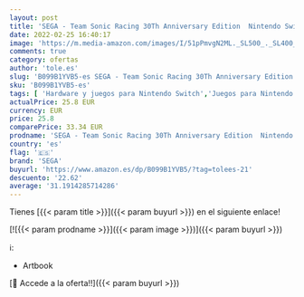 ```yaml
---
layout: post
title: 'SEGA - Team Sonic Racing 30Th Anniversary Edition  Nintendo Switch '
date: 2022-02-25 16:40:17
image: 'https://m.media-amazon.com/images/I/51pPmvgN2ML._SL500_._SL400_.jpg'
comments: true
category: ofertas
author: 'tole.es'
slug: 'B099B1YVB5-es SEGA - Team Sonic Racing 30Th Anniversary Edition Nintendo...'
sku: 'B099B1YVB5-es'
tags: [ 'Hardware y juegos para Nintendo Switch','Juegos para Nintendo Switch','Videojuegos','nintendo','sega', ]
actualPrice: 25.8 EUR
currency: EUR
price: 25.8
comparePrice: 33.34 EUR
prodname: 'SEGA - Team Sonic Racing 30Th Anniversary Edition  Nintendo Switch '
country: 'es'
flag: '🇪🇸'
brand: 'SEGA'
buyurl: 'https://www.amazon.es/dp/B099B1YVB5/?tag=tolees-21'
descuento: '22.62'
average: '31.1914285714286'
---
```


Tienes [{{< param title >}}]({{< param buyurl >}}) en el siguiente enlace!

[![{{< param prodname >}}]({{< param image >}})]({{< param buyurl >}})

ℹ️:

- Artbook

[🛒 Accede a la oferta!!]({{< param buyurl >}})
